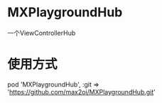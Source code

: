 # MXPlaygroundHub
一个ViewControllerHub

# 使用方式 
pod 'MXPlaygroundHub', :git => 'https://github.com/max2oi/MXPlaygroundHub.git'
